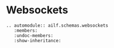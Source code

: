 # Websockets

```{eval-rst}
.. automodule:: ailf.schemas.websockets
   :members:
   :undoc-members:
   :show-inheritance:
```
